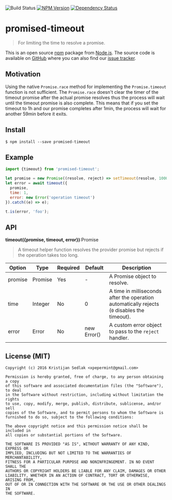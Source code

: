 ![Build Status](https://travis-ci.org/xpepermint/promised-timeout.svg?branch=master)&nbsp;[![NPM Version](https://badge.fury.io/js/promised-timeout.svg)](https://badge.fury.io/js/promised-timeout)&nbsp;[![Dependency Status](https://gemnasium.com/xpepermint/promised-timeout.svg)](https://gemnasium.com/xpepermint/promised-timeout)

# promised-timeout

> For limiting the time to resolve a promise.

This is an open source [npm](http://npmjs.com) package from [Node.js](http://nodejs.org). The source code is available on [GitHub](https://github.com/xpepermint/promised-timeout) where you can also find our [issue tracker](https://github.com/xpepermint/promised-timeout/issues).

## Motivation

Using the native `Promise.race` method for implementing the `Promise.timeout` function is not sufficient. The `Promise.race` doesn't clear the timer of the timeout promise after the actual promise resolves thus the process will wait until the timeout promise is also complete. This means that if you set the timeout to 1h and our promise completes after 1min, the process will wait for another 59min before it exits.

## Install

```
$ npm install --save promised-timeout
```

## Example

```js
import {timeout} from 'promised-timeout';

let promise = new Promise((resolve, reject) => setTimeout(resolve, 1000, true));
let error = await timeout({
  promise,
  time: 1,
  error: new Error('operation timeout')
}).catch((e) => e);

t.is(error, 'foo');
```

## API

**timeout({promise, timeout, error})**:Promise

> A timeout helper function resolves the provider promise but rejects if the operation takes too long.

| Option | Type | Required | Default | Description
|--------|------|----------|---------|------------
| promise | Promise | Yes | - | A Promise object to resolve.
| time | Integer | No | 0 | A time in milliseconds after the operation automatically rejects (`0` disables the timeout).
| error | Error | No | new Error() | A custom error object to pass to the `reject` handler.

## License (MIT)

```
Copyright (c) 2016 Kristijan Sedlak <xpepermint@gmail.com>

Permission is hereby granted, free of charge, to any person obtaining a copy
of this software and associated documentation files (the "Software"), to deal
in the Software without restriction, including without limitation the rights
to use, copy, modify, merge, publish, distribute, sublicense, and/or sell
copies of the Software, and to permit persons to whom the Software is
furnished to do so, subject to the following conditions:

The above copyright notice and this permission notice shall be included in
all copies or substantial portions of the Software.

THE SOFTWARE IS PROVIDED "AS IS", WITHOUT WARRANTY OF ANY KIND, EXPRESS OR
IMPLIED, INCLUDING BUT NOT LIMITED TO THE WARRANTIES OF MERCHANTABILITY,
FITNESS FOR A PARTICULAR PURPOSE AND NONINFRINGEMENT. IN NO EVENT SHALL THE
AUTHORS OR COPYRIGHT HOLDERS BE LIABLE FOR ANY CLAIM, DAMAGES OR OTHER
LIABILITY, WHETHER IN AN ACTION OF CONTRACT, TORT OR OTHERWISE, ARISING FROM,
OUT OF OR IN CONNECTION WITH THE SOFTWARE OR THE USE OR OTHER DEALINGS IN
THE SOFTWARE.
```
